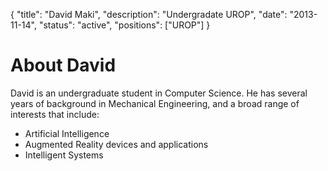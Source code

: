 {
	"title": "David Maki",
	"description": "Undergradate UROP",
	"date": "2013-11-14",
	"status": "active",
	"positions": ["UROP"]
}

About David
===========

David is an undergraduate student in Computer Science.  He has several years of background in Mechanical Engineering, and a broad range of interests that include:

* Artificial Intelligence
* Augmented Reality devices and applications
* Intelligent Systems
